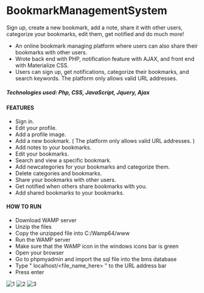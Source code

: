 # BookmarkManagementSystem

Sign up, create a new bookmark, add a note, share it with other users, categorize your bookmarks, edit them, get notified and do much more!

* An online bookmark managing platform where users can also share their bookmarks with other users.
* Wrote back end with PHP, notification feature with AJAX, and front end with Materialize CSS.
* Users can sign up, get notifications, categorize their bookmarks, and search keywords. The platform only allows valid URL addresses.

##### Technologies used: Php, CSS, JavaScript, Jquery, Ajax

#### FEATURES
- Sign in.
- Edit your profile.
- Add a profile image.
- Add a new bookmark. ( The platform only allows valid URL addresses. )
- Add notes to your bookmarks.
- Edit your bookmarks.
- Search and view a specific bookmark.
- Add newcategories for your bookmarks and categorize them.
- Delete categories and bookmarks.
- Share your bookmarks with other users.
- Get notified when others share bookmarks with you.
- Add shared bookmarks to your bookmarks.

#### HOW TO RUN
- Download WAMP server
- Unzip the files
- Copy the unzipped file into C:/Wamp64/www
- Run the WAMP server
- Make sure that the WAMP icon in the windows icons bar is green
- Open your browser
- Go to phpmyadmin and import the sql file into the bms database
- Type " localhost/<file_name_here> " to the URL address bar
- Press enter


![1](https://user-images.githubusercontent.com/58864953/100450040-04602600-30c6-11eb-9583-537e14d9a834.jpg)
![2](https://user-images.githubusercontent.com/58864953/100450044-0629e980-30c6-11eb-803f-27dafd10b8f9.jpg)
![3](https://user-images.githubusercontent.com/58864953/100450050-075b1680-30c6-11eb-8be6-7dac53746880.jpg)


